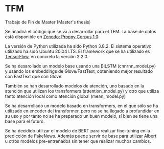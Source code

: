 # TFM
Trabajo de Fin de Master (Master's thesis)

Se añadirá el código que se va a desarrollar para el TFM. La base de datos está disponible en [Zenodo: Proppy Corpus 1.0](https://zenodo.org/record/3271522#.XS6qRUUzau4)

La versión de Python utilizada ha sido Python 3.8.2. El sistema operativo utilizado ha sido Ubuntu 20.04 LTS. El framework que se ha utilizado es [TensorFlow](http://tensorflow.org/), en concreto la versión 2.2.0. 

Se ha desarollado un modelo base usando una BiLSTM (cnnrnn_model.py) y usando los embeddings de Glove/FastText, obteniendo mejor resultado con FastText que con Glove.

También se han desarrollado modelos de atención, uno basado en la atención que utilizan los transformers (attention_model.py) y otro que utiliza tanto atención local como atención global (mean_model.py)

Se ha desarrollado un modelo basado en transformers, en el que sólo se ha utilizado en encoder del transformer, pero no se ha llegado a profundidar en su uso y por tanto no se ha preparado un buen modelo, sí bien se tiene una base para el futuro.

Se ha decidido utilizar el modelo de BERT para realizar fine-tuning en la predicción de FakeNews. Además puede servir de base para utilizar Albert u otros modelos pre-entrenados sin tener que realizar muchos cambios.

